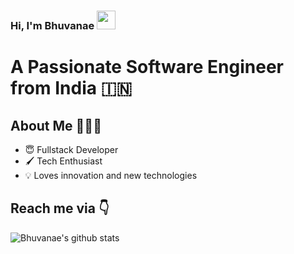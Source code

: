### Hi, I'm Bhuvanae <img src="https://raw.githubusercontent.com/iampavangandhi/iampavangandhi/master/gifs/Hi.gif" width="30px">

# A Passionate Software Engineer from India 🇮🇳 

## About Me 🤷🏻‍♂️

* 😇 Fullstack Developer
* 🖌 Tech Enthusiast
* 💡 Loves innovation and new technologies

## 
## Reach me via 👇

![Bhuvanae's github stats](https://github-readme-stats.vercel.app/api?username=Bhuvanae&count_private=true&show_icons=true&theme=dark)
